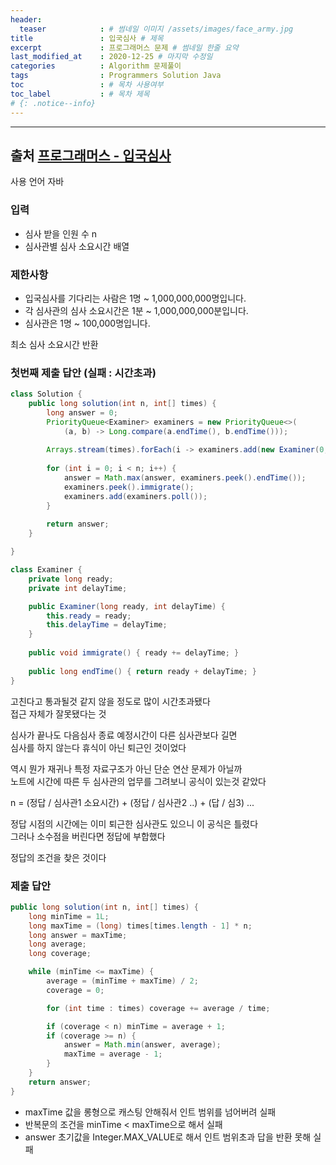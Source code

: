 ```yaml
---
header:
  teaser            : # 썸네일 이미지 /assets/images/face_army.jpg
title               : 입국심사 # 제목
excerpt             : 프로그래머스 문제 # 썸네일 한줄 요약
last_modified_at    : 2020-12-25 # 마지막 수정일
categories          : Algorithm 문제풀이
tags                : Programmers Solution Java
toc                 : # 목차 사용여부
toc_label           : # 목차 제목
# {: .notice--info}
---
```


---
## 출처 [프로그래머스 - 입국심사](https://programmers.co.kr/learn/courses/30/lessons/43238)

사용 언어 자바

### 입력

- 심사 받을 인원 수 n
- 심사관별 심사 소요시간 배열

### 제한사항
- 입국심사를 기다리는 사람은 1명 ~ 1,000,000,000명입니다.
- 각 심사관의 심사 소요시간은 1분 ~ 1,000,000,000분입니다.
- 심사관은 1명 ~ 100,000명입니다.

최소 심사 소요시간 반환


### 첫번째 제출 답안 (실패 : 시간초과)

```java
class Solution {
    public long solution(int n, int[] times) {
        long answer = 0;
        PriorityQueue<Examiner> examiners = new PriorityQueue<>(
            (a, b) -> Long.compare(a.endTime(), b.endTime()));
        
        Arrays.stream(times).forEach(i -> examiners.add(new Examiner(0, i)));
        
        for (int i = 0; i < n; i++) {
            answer = Math.max(answer, examiners.peek().endTime());
            examiners.peek().immigrate();
            examiners.add(examiners.poll());
        }
        
        return answer;
    }

}

class Examiner {
    private long ready;
    private int delayTime;

    public Examiner(long ready, int delayTime) {
        this.ready = ready;
        this.delayTime = delayTime;
    }
    
    public void immigrate() { ready += delayTime; }
    
    public long endTime() { return ready + delayTime; }
}
```

고친다고 통과될것 같지 않을 정도로 많이 시간초과됐다  
접근 자체가 잘못됐다는 것  

심사가 끝나도 다음심사 종료 예정시간이 다른 심사관보다 길면  
심사를 하지 않는다 휴식이 아닌 퇴근인 것이었다  

역시 뭔가 재귀나 특정 자료구조가 아닌 단순 연산 문제가 아닐까  
노트에 시간에 따른 두 심사관의 업무를 그려보니 공식이 있는것 같았다  

n = (정답 / 심사관1 소요시간) + (정답 / 심사관2 ..) + (답 / 심3) ...  

정답 시점의 시간에는 이미 퇴근한 심사관도 있으니 이 공식은 틀렸다  
그러나 소수점을 버린다면 정답에 부합했다  

정답의 조건을 찾은 것이다  

### 제출 답안

```java
public long solution(int n, int[] times) {
    long minTime = 1L;
    long maxTime = (long) times[times.length - 1] * n;
    long answer = maxTime;
    long average;
    long coverage;

    while (minTime <= maxTime) {
        average = (minTime + maxTime) / 2;
        coverage = 0;

        for (int time : times) coverage += average / time;

        if (coverage < n) minTime = average + 1;
        if (coverage >= n) {
            answer = Math.min(answer, average);
            maxTime = average - 1;
        }
    }
    return answer;
}
```

- maxTime 값을 롱형으로 캐스팅 안해줘서 인트 범위를 넘어버려 실패
- 반복문의 조건을 minTime < maxTime으로 해서 실패
- answer 초기값을 Integer.MAX_VALUE로 해서 인트 범위초과 답을 반환 못해 실패
